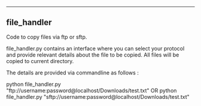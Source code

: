 ------------
file_handler
------------

Code to copy files via ftp or sftp.

file_handler.py contains an interface where you can select your protocol and provide relevant details about the file to be copied. All files will be copied to current directory.

The details are provided via commandline as follows :

python file_handler.py "ftp://username:password@localhost/Downloads/test.txt"
OR
python file_handler.py "sftp://username:password@localhost/Downloads/test.txt"



